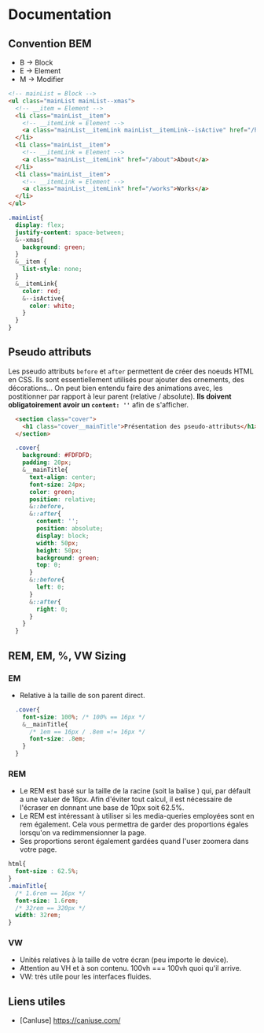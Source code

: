 # Documentation

## Convention BEM

  * B -> Block
  * E -> Element
  * M -> Modifier

  ```html
  <!-- mainList = Block -->
  <ul class="mainList mainList--xmas">
    <!-- __item = Element -->
    <li class="mainList__item">
      <!-- __itemLink = Element -->
      <a class="mainList__itemLink mainList__itemLink--isActive" href="/home">Accueil</a>
    </li>
    <li class="mainList__item">
      <!-- __itemLink = Element -->
      <a class="mainList__itemLink" href="/about">About</a>
    </li>
    <li class="mainList__item">
      <!-- __itemLink = Element -->
      <a class="mainList__itemLink" href="/works">Works</a>
    </li>
  </ul>
  ```

  ```css
  .mainList{
    display: flex;
    justify-content: space-between;
    &--xmas{
      background: green;
    }
    &__item {
      list-style: none;
    }
    &__itemLink{
      color: red;
      &--isActive{
        color: white;
      }
    }
  }
  ```

## Pseudo attributs

  Les pseudo attributs `before` et `after` permettent de créer des noeuds HTML en CSS.
  Ils sont essentiellement utilisés pour ajouter des ornements, des décorations... On peut bien entendu faire des animations avec, les postitionner par rapport à leur parent (relative / absolute). **Ils doivent obligatoirement avoir un `content: ''`**
  afin de s'afficher.

```html
  <section class="cover">
    <h1 class="cover__mainTitle">Présentation des pseudo-attributs</h1>
  </section>
```
```css
  .cover{
    background: #FDFDFD;
    padding: 20px;
    &__mainTitle{
      text-align: center;
      font-size: 24px;
      color: green;
      position: relative;
      &::before,
      &::after{
        content: '';
        position: absolute;
        display: block;
        width: 50px;
        height: 50px;
        background: green;
        top: 0;
      }
      &::before{
        left: 0;
      }
      &::after{
        right: 0;
      }
    }
  }
```

## REM, EM, %, VW Sizing

### EM
* Relative à la taille de son parent direct.

```CSS
  .cover{
    font-size: 100%; /* 100% == 16px */
    &__mainTitle{
      /* 1em == 16px / .8em =!= 16px */
      font-size: .8em;
    }
  }
```

### REM
* Le REM est basé sur la taille de la racine (soit la balise <html>) qui, par défault a une valuer de 16px. Afin d'éviter tout calcul, il est nécessaire de l'écraser en donnant une base de 10px soit 62.5%.
* Le REM est intéressant à utiliser si les media-queries employées sont en rem également.  Cela vous permettra de garder des proportions égales lorsqu'on va redimmensionner la page.
* Ses proportions seront également gardées quand l'user zoomera dans votre page.

```css
html{
  font-size : 62.5%;
}
.mainTitle{
  /* 1.6rem == 16px */
  font-size: 1.6rem;
  /* 32rem == 320px */
  width: 32rem;
}
```

### VW
* Unités relatives à la taille de votre écran (peu importe le device).
* Attention au VH et à son contenu. 100vh === 100vh quoi qu'il arrive.
* VW: très utile pour les interfaces fluides.

## Liens utiles
* [CanIuse] https://caniuse.com/

